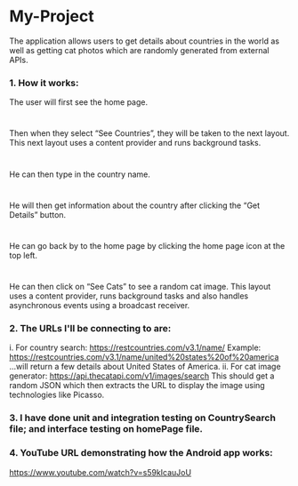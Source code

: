 # My-Project
The application allows users to get details about countries in the world as well as getting cat photos which are randomly generated from external APIs.

### 1. How it works: 
The user will first see the home page. 
#
Then when they select “See Countries”, they will be taken to the next layout. This next layout uses a content provider and runs background tasks.
#
He can then type in the country name.
#
He will then get information about the country after clicking the “Get Details” button.
#
He can go back by to the home page by clicking the home page icon at the top left.
#
He can then click on “See Cats” to see a random cat image. This layout uses a content provider, runs background tasks and also handles asynchronous events using a broadcast receiver.


### 2. The URLs I'll be connecting to are: 
i. For country search: https://restcountries.com/v3.1/name/ 
Example: https://restcountries.com/v3.1/name/united%20states%20of%20america 
...will return a few details about United States of America.
ii. For cat image generator: https://api.thecatapi.com/v1/images/search 
This should get a random JSON which then extracts the URL to display the image using technologies like Picasso.


### 3. I have done unit and integration testing on CountrySearch file; and interface testing on homePage file.
 
### 4. YouTube URL demonstrating how the Android app works: 
https://www.youtube.com/watch?v=s59kIcauJoU